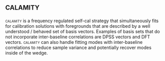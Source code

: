 # <span style="font-variant:small-caps;">calamity</span>
<span style="font-variant:small-caps;">calamity</span> is a frequency regulated self-cal strategy that simultaneously fits for calibration solutions with foregrounds that are described by a well understood / behaved set of  basis vectors. Examples of basis sets that do not incorporate inter-baseline correlations are DPSS vectors and DFT vectors. <span style="font-variant:small-caps;">calamity</span> can also handle fitting modes with inter-baseline correlations to reduce sample variance and potentially recover modes inside of the wedge.
